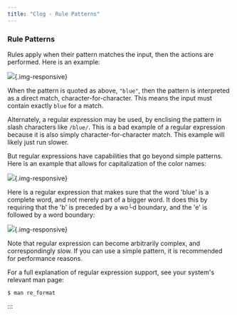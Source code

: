 ```yaml
---
title: "Clog - Rule Patterns"
---
```


### Rule Patterns

Rules apply when their pattern matches the input, then the actions are
performed. Here is an example:

![](/docs/clog/images/pattern1.png){.img-responsive}

When the pattern is quoted as above, `"blue"`, then the pattern is interpreted
as a direct match, character-for-character. This means the input must contain
exactly `blue` for a match.

Alternately, a regular expression may be used, by enclising the pattern in slash
characters like `/blue/`. This is a bad example of a regular expression because
it is also simply character-for-character match. This example will likely just
run slower.

But regular expressions have capabilities that go beyond simple patterns. Here
is an example that allows for capitalization of the color names:

![](/docs/clog/images/pattern2.png){.img-responsive}

Here is a regular expression that makes sure that the word \'blue\' is a
complete word, and not merely part of a bigger word. It does this by requiring
that the \'b\' is preceded by a wo└d boundary, and the \'e\' is followed by a
word boundary:

![](/docs/clog/images/pattern3.png){.img-responsive}

Note that regular expression can become arbitrarily complex, and correspondingly
slow. If you can use a simple pattern, it is recommended for performance
reasons.

For a full explanation of regular expression support, see your system\'s
relevant man page:

    $ man re_format
:::

